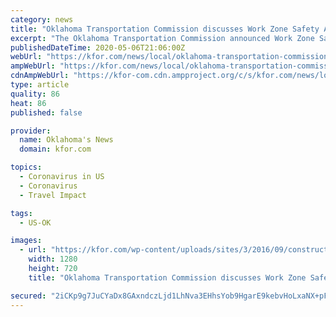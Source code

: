 ```yaml
---
category: news
title: "Oklahoma Transportation Commission discusses Work Zone Safety Awareness & COVID-19 impact on travel"
excerpt: "The Oklahoma Transportation Commission announced Work Zone Safety Awareness activities in light of the high number of deaths in highway work zones and an expected increase"
publishedDateTime: 2020-05-06T21:06:00Z
webUrl: "https://kfor.com/news/local/oklahoma-transportation-commission-discusses-work-zone-safety-awareness-covid-19-impact-on-travel/"
ampWebUrl: "https://kfor.com/news/local/oklahoma-transportation-commission-discusses-work-zone-safety-awareness-covid-19-impact-on-travel/amp/"
cdnAmpWebUrl: "https://kfor-com.cdn.ampproject.org/c/s/kfor.com/news/local/oklahoma-transportation-commission-discusses-work-zone-safety-awareness-covid-19-impact-on-travel/amp/"
type: article
quality: 86
heat: 86
published: false

provider:
  name: Oklahoma's News
  domain: kfor.com

topics:
  - Coronavirus in US
  - Coronavirus
  - Travel Impact

tags:
  - US-OK

images:
  - url: "https://kfor.com/wp-content/uploads/sites/3/2016/09/construction-workers.jpeg?w=1280&h=720&crop=1"
    width: 1280
    height: 720
    title: "Oklahoma Transportation Commission discusses Work Zone Safety Awareness & COVID-19 impact on travel"

secured: "2iCKp9g7JuCYaDx8GAxndczLjd1LhNva3EHhsYob9HgarE9kebvHoLxaNX+pFi3CF5ipzLKfp51OOmijzEATGx4+Z8Ad5knDw9AbxQ/WizpjYB699xTSG2QT3FAiufaB3mXKfIl/fdsS2Xn6UaiKTdbr3xOoV6ZqxnPfvkeoDe+oRRJ8GC9Ar6KxzQ9ueHjx8MC5gX7eNiX99JhS07cbeYNjJBBtda0xkkzw7K6wmgyWP7dNN2njDjPA63Ys61VRLfQvGIgogLm6YlR2ITU2tJBWZa8MSDY2U0vQMVECLrrICdJ2UK2BG4VY9SiL3579hVW+98B1pJwVzhrfy0QvyGNah3KbenZsS7/ws3PA0B0VwQFHXhC8bVfR1niLPPRYdvmY5k+lV1G+0BcYh2O3SKfNZgfGOGZBfgRXk0Kod861LYd2sdXGIapkjsEXFTHkH2nFJcXrbnj/FWOg8a0biPQaPfDlL5nBAcZzXE6OkF0=;bG86L0i/b/jlBZgVCQ8iWw=="
---
```


